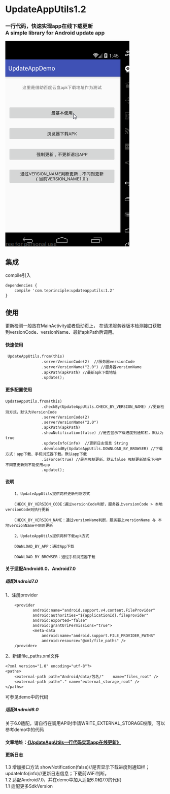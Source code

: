 # UpdateAppUtils1.2
### 一行代码，快速实现app在线下载更新<br>  A simple library for Android update app


![](update.gif)



## 集成
compile引入
```
dependencies {
    compile 'com.teprinciple:updateapputils:1.2'
}
```

## 使用
更新检测一般放在MainActivity或者启动页上，
在请求服务器版本检测接口获取到versionCode、versionName、最新apkPath后调用。






#### 快速使用
```
 UpdateAppUtils.from(this)
                .serverVersionCode(2)  //服务器versionCode
                .serverVersionName("2.0") //服务器versionName
                .apkPath(apkPath) //最新apk下载地址
                .update();
```
#### 更多配置使用
```
UpdateAppUtils.from(this)
                .checkBy(UpdateAppUtils.CHECK_BY_VERSION_NAME) //更新检测方式，默认为VersionCode
                .serverVersionCode(2)
                .serverVersionName("2.0")
                .apkPath(apkPath)
                .showNotification(false) //是否显示下载进度到通知栏，默认为true
                .updateInfo(info)  //更新日志信息 String
                .downloadBy(UpdateAppUtils.DOWNLOAD_BY_BROWSER) //下载方式：app下载、手机浏览器下载。默认app下载
                .isForce(true) //是否强制更新，默认false 强制更新情况下用户不同意更新则不能使用app
                .update();
```

#### 说明
```
    1、UpdateAppUtils提供两种更新判断方式

    CHECK_BY_VERSION_CODE:通过versionCode判断，服务器上versionCode > 本地versionCode则执行更新

    CHECK_BY_VERSION_NAME：通过versionName判断，服务器上versionName 与 本地versionName不同则更新

    2、UpdateAppUtils提供两种下载apk方式

    DOWNLOAD_BY_APP：通过App下载

    DOWNLOAD_BY_BROWSER：通过手机浏览器下载

```

#### 关于适配Android6.0、Android7.0

##### 适配Android7.0

1、注册provider
```
    <provider
            android:name="android.support.v4.content.FileProvider"
            android:authorities="${applicationId}.fileprovider"
            android:exported="false"
            android:grantUriPermissions="true">
            <meta-data
                android:name="android.support.FILE_PROVIDER_PATHS"
                android:resource="@xml/file_paths" />
    /provider>
```
2、新建file_paths.xml文件
```
<?xml version="1.0" encoding="utf-8"?>
<paths>
    <external-path path="Android/data/包名/"    name="files_root" />
    <external-path path="." name="external_storage_root" />
</paths>
```
可参见demo中的代码


##### 适配Android6.0
关于6.0适配，请自行在调用API时申请WRITE_EXTERNAL_STORAGE权限，可以参考demo中的代码

#### 文章地址：[《UpdateAppUtils一行代码实现app在线更新》](http://www.jianshu.com/p/9c91bb984c85)


#### 更新日志
1.3     增加接口方法 showNotification(false)//是否显示下载进度到通知栏；updateInfo(info)//更新日志信息；下载前WiFi判断。<br>
1.2     适配Android7.0，并在demo中加入适配6.0和7.0的代码<br>
1.1     适配更多SdkVersion